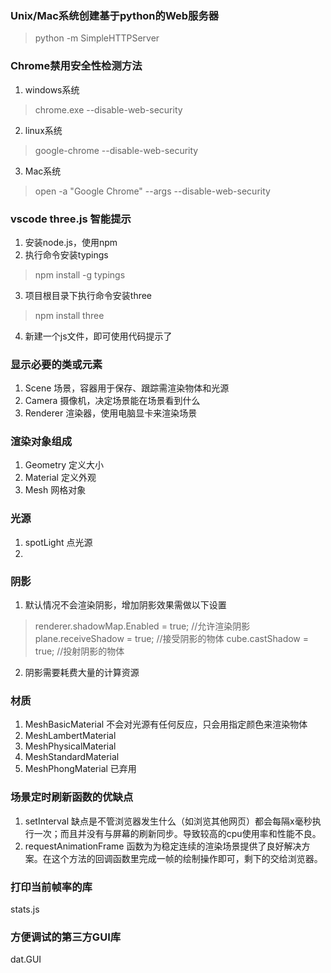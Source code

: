 ### Unix/Mac系统创建基于python的Web服务器
> python -m SimpleHTTPServer

### Chrome禁用安全性检测方法
1. windows系统
> chrome.exe --disable-web-security 
2. linux系统
>google-chrome --disable-web-security
3. Mac系统
>open -a "Google Chrome" --args --disable-web-security

### vscode three.js 智能提示
1. 安装node.js，使用npm
2. 执行命令安装typings 
>npm install -g typings
3. 项目根目录下执行命令安装three
>npm install three
4. 新建一个js文件，即可使用代码提示了

### 显示必要的类或元素
1. Scene 场景，容器用于保存、跟踪需渲染物体和光源
2. Camera 摄像机，决定场景能在场景看到什么
3. Renderer 渲染器，使用电脑显卡来渲染场景

### 渲染对象组成
1. Geometry 定义大小
2. Material 定义外观
3. Mesh 网格对象

### 光源
1. spotLight 点光源
2. 

### 阴影
1. 默认情况不会渲染阴影，增加阴影效果需做以下设置
>renderer.shadowMap.Enabled = true; //允许渲染阴影
>plane.receiveShadow = true; //接受阴影的物体
>cube.castShadow = true; //投射阴影的物体
2. 阴影需要耗费大量的计算资源

### 材质
1. MeshBasicMaterial 不会对光源有任何反应，只会用指定颜色来渲染物体
2. MeshLambertMaterial 
3. MeshPhysicalMaterial
4. MeshStandardMaterial
5. MeshPhongMaterial 已弃用

### 场景定时刷新函数的优缺点
1. setInterval 缺点是不管浏览器发生什么（如浏览其他网页）都会每隔x毫秒执行一次；而且并没有与屏幕的刷新同步。导致较高的cpu使用率和性能不良。
2. requestAnimationFrame 函数为为稳定连续的渲染场景提供了良好解决方案。在这个方法的回调函数里完成一帧的绘制操作即可，剩下的交给浏览器。

### 打印当前帧率的库
stats.js

### 方便调试的第三方GUI库
dat.GUI



